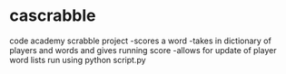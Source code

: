 # cascrabble
code academy scrabble project
 -scores a word
 -takes in dictionary of players and words and gives running score
 -allows for update of player word lists
run using python script.py